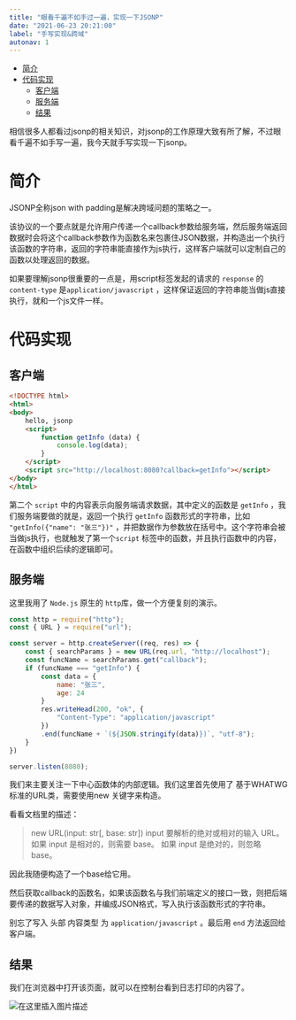 ```yaml
---
title: "眼看千遍不如手过一遍，实现一下JSONP"
date: "2021-06-23 20:21:00"
label: "手写实现&跨域"
autonav: 1
---
```


- [简介](#简介)
- [代码实现](#代码实现)
  - [客户端](#客户端)
  - [服务端](#服务端)
  - [结果](#结果)

相信很多人都看过jsonp的相关知识，对jsonp的工作原理大致有所了解，不过眼看千遍不如手写一遍，我今天就手写实现一下jsonp。

# 简介

JSONP全称json with padding是解决跨域问题的策略之一。

该协议的一个要点就是允许用户传递一个callback参数给服务端，然后服务端返回数据时会将这个callback参数作为函数名来包裹住JSON数据，并构造出一个执行该函数的字符串，返回的字符串能直接作为js执行，这样客户端就可以定制自己的函数以处理返回的数据。

如果要理解jsonp很重要的一点是，用script标签发起的请求的 `response` 的 `content-type` 是`application/javascript` ，这样保证返回的字符串能当做js直接执行，就和一个js文件一样。

# 代码实现

## 客户端
```html
<!DOCTYPE html>
<html>
<body>
    hello, jsonp
    <script>
        function getInfo (data) {
            console.log(data);
        }
    </script>
    <script src="http://localhost:8080?callback=getInfo"></script>
</body>
</html>
```

第二个 `script` 中的内容表示向服务端请求数据，其中定义的函数是 `getInfo` ，我们服务端要做的就是，返回一个执行  `getInfo` 函数形式的字符串，比如 `"getInfo({"name": "张三"})"` ，并把数据作为参数放在括号中。这个字符串会被当做js执行，也就触发了第一个`script` 标签中的函数，并且执行函数中的内容，在函数中组织后续的逻辑即可。

## 服务端

这里我用了 `Node.js` 原生的 `http`库，做一个方便复刻的演示。

```js
const http = require("http");
const { URL } = require("url");

const server = http.createServer((req, res) => {
    const { searchParams } = new URL(req.url, "http://localhost");
    const funcName = searchParams.get("callback");
    if (funcName === "getInfo") {
        const data = {
            name: "张三",
            age: 24
        }
        res.writeHead(200, "ok", {
            "Content-Type": "application/javascript"
        })
        .end(funcName + `(${JSON.stringify(data)})`, "utf-8");
    }
})

server.listen(8080);
```

我们来主要关注一下中心函数体的内部逻辑。我们这里首先使用了 基于WHATWG标准的URL类，需要使用new 关键字来构造。

看看文档里的描述：

> new URL(input: str[, base: str])
> input 要解析的绝对或相对的输入 URL。 如果 input 是相对的，则需要 base。 如果 input 是绝对的，则忽略 base。

因此我随便构造了一个base给它用。

然后获取callback的函数名，如果该函数名与我们前端定义的接口一致，则把后端要传递的数据写入对象，并编成JSON格式，写入执行该函数形式的字符串。

别忘了写入 头部 内容类型 为 `application/javascript` 。最后用 `end` 方法返回给客户端。

## 结果

我们在浏览器中打开该页面，就可以在控制台看到日志打印的内容了。

![在这里插入图片描述](https://img-blog.csdnimg.cn/20210623201151664.png)
